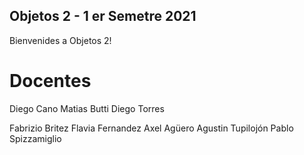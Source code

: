 ## Objetos 2 - 1 er Semetre 2021
Bienvenides a Objetos 2!

# Docentes
Diego Cano
Matias Butti
Diego Torres

Fabrizio Britez
Flavia Fernandez
Axel Agüero
Agustin Tupilojón
Pablo Spizzamiglio
